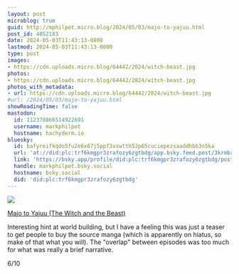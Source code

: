 ```yaml
---
layout: post
microblog: true
guid: http://mphilpot.micro.blog/2024/05/03/majo-to-yajuu.html
post_id: 4052183
date: 2024-05-03T11:43:13-0800
lastmod: 2024-05-03T11:43:13-0800
type: post
images:
- https://cdn.uploads.micro.blog/64442/2024/witch-beast.jpg
photos:
- https://cdn.uploads.micro.blog/64442/2024/witch-beast.jpg
photos_with_metadata:
- url: https://cdn.uploads.micro.blog/64442/2024/witch-beast.jpg
#url: /2024/05/03/majo-to-yajuu.html
showReadingTime: false
mastodon:
  id: 112378866514922691
  username: markphilpot
  hostname: hachyderm.io
bluesky:
  id: bafyreifkqdo5fu2e6x67j5ppf3xswtth52p65cuciepezsaaddhbb3n5ka
  url: 'at://did:plc:trf6kmgpr3zrafozy6zgtbdg/app.bsky.feed.post/3krmbrwmnjs2t'
  link: 'https://bsky.app/profile/did:plc:trf6kmgpr3zrafozy6zgtbdg/post/3krmbrwmnjs2t'
  handle: markphilpot.bsky.social
  hostname: bsky.social
  did: 'did:plc:trf6kmgpr3zrafozy6zgtbdg'
---
```

![](https://micro.markphilpot.com/uploads/2024/witch-beast.jpg)

[Majo to Yajuu (The Witch and the Beast)](https://anilist.co/anime/153818/Majo-to-Yajuu/)

Interesting hint at world building, but I have a feeling this was just a teaser to get people to buy the source manga (which is apparently on hiatus, so make of that what you will). The "overlap" between episodes was too much for what was really a brief narrative.

6/10

